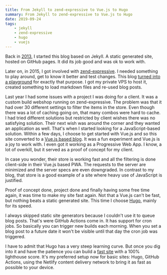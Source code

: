 ```yaml
---
title: From Jekyll to zend-expressive to Vue.js to Hugo
summary: From Jekyll to zend-expressive to Vue.js to Hugo
date: 2019-09-24
tags:
    - jekyll
    - zend-expressive
    - hugo
    - vuejs
---
```


Back in [2013](/blog/2013-11-05-hello-world), I started this blog based on Jekyll. A static generated site, hosted on GitHub pages. It did its job good and was ok to work with.

Later on, in 2015, I got involved with [zend-expressive](https://github.com/zendframework/zend-expressive). I needed something to play around, get to know it better and test changes. This blog [turned into a playground](https://github.com/xtreamwayz/www.elt.ink/tree/expressive) for exactly that purpose. I got my private VPS to host it, created something to load markdown files and re-used blog posts.

Last year I had some issues with a project I was doing for a client. It was a custom build webshop running on zend-expressive. The problem was that it had over 30 different settings to filter the items in the store. Even though there was a lot of caching going on, that many combos were hard to cache. I had tried different solutions but restricted by client wishes there was no satisfying solution. Their next wish was around the corner and they wanted an application as well. That's when I started looking for a JavaScript-based solution. Within a few days, I choose to get started with Vue.js and so this site converted to a [Vue.js based blog](https://github.com/xtreamwayz/www.elt.ink/tree/vuejs). It was a fun experiment and Vue.js is a joy to work with. I even got it working as a Progressive Web App. I know, a lot of overkill, but it served as a proof of concept for my client.

In case you wonder, their store is working fast and all the filtering is done client-side in their Vue.js based PWA. The requests to the server are minimized and the server specs are even downgraded. In contrast to my blog, that store is a good example of a site where heavy use of JavaScript is justified.

Proof of concept done, project done and finally having some free time again, it was time to make my site fast again. Not that a Vue.js can't be fast, but nothing beats a static generated site. This time I choose [Hugo](https://gohugo.io/), mainly for its speed.

I always skipped static site generators because I couldn't use it to queue blog posts. That's were GitHub Actions come in. It has support for cron jobs. So basically you can trigger new builds each morning. When you set a blog post to a future date it won't be visible until that day the cron job was triggered.

I have to admit that Hugo has a very steep learning curve. But once you dig into it and have the patience you can build a [fast site](https://github.com/xtreamwayz/www.elt.ink/tree/master) with a 100% lighthouse score. It's my preferred setup now for basic sites: Hugo, GitHub Actions, using the Netlify content delivery network to bring it as fast as possible to your device.
